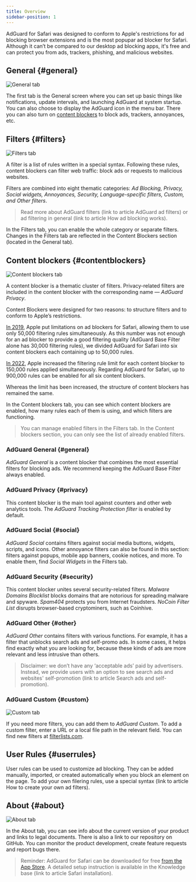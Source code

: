 ```yaml
---
title: Overview
sidebar-position: 1
---
```


AdGuard for Safari was designed to conform to Apple's restrictions for ad blocking browser extensions and is the most popupar ad blocker for Safari. Although it can’t be compared to our desktop ad blocking apps, it's free and can protect you from ads, trackers, phishing, and malicious websites.

## General {#general}

![General tab](https://cdn.adguard.com/public/Adguard/Blog/AG_for_Safari_in-depth_review/General.png)

The first tab is the General screen where you can set up basic things like notifications, update intervals, and launching AdGuard at system startup. You can also choose to display the AdGuard icon in the menu bar. There you can also turn on [content blockers](#contentblockers) to block ads, trackers, annoyances, etc.

## Filters {#filters}

![Filters tab](https://cdn.adguard.com/public/Adguard/Blog/AG_for_Safari_in-depth_review/Filters.png)

A filter is a list of rules written in a special syntax. Following these rules, content blockers can filter web traffic: block ads or requests to malicious websites.

Filters are combined into eight thematic categories: *Ad Blocking, Privacy, Social widgets, Annoyances, Security, Language-specific filters, Custom, and Other filters*.
> Read more about AdGuard filters (link to article AdGuard ad filters) or ad filtering in general (link to article How ad blocking works).

In the Filters tab, you can enable the whole category or separate filters. Changes in the Filters tab are reflected in the Content Blockers section (located in the General tab).

## Content blockers {#contentblockers}

![Content blockers tab](https://cdn.adguard.com/public/Adguard/Blog/AG_for_Safari_in-depth_review/Contentblockers.png)

A content blocker is a thematic cluster of filters. Privacy-related filters are included in the content blocker with the corresponding name — *AdGuard Privacy*.

Content Blockers were designed for two reasons: to structure filters and to conform to Apple’s restrictions.

[In 2019](https://adguard.com/en/blog/adguard-safari-1-5.html), Apple put limitations on ad blockers for Safari, allowing them to use only 50,000 filtering rules simultaneously. As this number was not enough for an ad blocker to provide a good filtering quality (AdGuard Base Filter alone has 30,000 filtering rules), we divided AdGuard for Safari into six content blockers each containing up to 50,000 rules.

[In 2022](https://adguard.com/en/blog/adguard-for-safari-1-11.html), Apple increased the filtering rule limit for each content blocker to 150,000 rules applied simultaneously. Regarding AdGuard for Safari, up to 900,000 rules can be enabled for all six content blockers.

Whereas the limit has been increased, the structure of content blockers has remained the same.

In the Content blockers tab, you can see which content blockers are enabled, how many rules each of them is using, and which filters are functioning.

> You can manage enabled filters in the Filters tab. In the Content blockers section, you can only see the list of already enabled filters.
 
### AdGuard General {#general}

*AdGuard General* is a content blocker that combines the most essential filters for blocking ads. We recommend keeping the AdGuard Base Filter always enabled.

### AdGuard Privacy {#privacy}

This content blocker is the main tool against counters and other web analytics tools. The *AdGuard Tracking Protection filter* is enabled by default.

### AdGuard Social {#social}

*AdGuard Social* contains filters against social media buttons, widgets, scripts, and icons. Other annoyance filters can also be found in this section: filters against popups, mobile app banners, cookie notices, and more. To enable them, find *Social Widgets* in the Filters tab.

### AdGuard Security {#security}

This content blocker unites several security-related filters. *Malware Domains Blocklist* blocks domains that are notorious for spreading malware and spyware. *Spam404* protects you from Internet fraudsters. *NoCoin Filter List* disrupts browser-based cryptominers, such as Coinhive.

### AdGuard Other {#other}

*AdGuard Other* contains filters with various functions. For example, it has a filter that unblocks search ads and self-promo ads. In some cases, it helps find exactly what you are looking for, because these kinds of ads are more relevant and less intrusive than others.

> Disclaimer: we don’t have any ‘acceptable ads’ paid by advertisers. Instead, we provide users with an option to see search ads and websites' self-promotion (link to article Search ads and self-promotion).

### AdGuard Custom {#custom}

![Custom tab](https://cdn.adguard.com/public/Adguard/Blog/AG_for_Safari_in-depth_review/AGCustom.png)

If you need more filters, you can add them to *AdGuard Custom*. To add a custom filter, enter a URL or a local file path in the relevant field. You can find new filters at [filterlists.com](https://filterlists.com/).

## User Rules {#userrules}

User rules can be used to customize ad blocking. They can be added manually, imported, or created automatically when you block an element on the page. To add your own filering rules, use a special syntax (link to article How to create your own ad filters).

## About {#about}

![About tab](https://cdn.adguard.com/public/Adguard/Blog/AG_for_Safari_in-depth_review/About.png)

In the About tab, you can see info about the current version of your product and links to legal documents. There is also a link to our repository on GitHub. You can monitor the product development, create feature requests and report bugs there.

> Reminder: AdGuard for Safari can be downloaded for free [from the App Store](https://apps.apple.com/en/app/adguard-for-safari/id1440147259). A detailed setup instruction is available in the Knowledge base (link to article Safari installation).